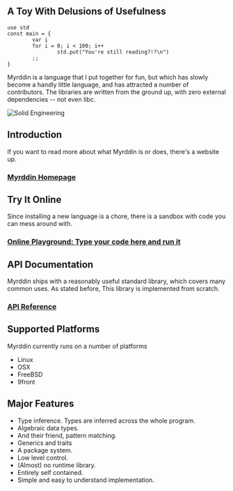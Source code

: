 A Toy With Delusions of Usefulness
----------------------------------

    use std
    const main = {
            var i
            for i = 0; i < 100; i++
                    std.put("You're still reading?!?\n")
            ;;
    }

Myrddin is a language that I put together for fun, but which has slowly become
a handly little language, and has attracted a number of contributors. The libraries
are written from the ground up, with zero external dependencies -- not even libc.

![Solid Engineering](http://eigenstate.org/myrddin/tacoma-narrows.jpg "Solid Engineering")

Introduction
-------------

If you want to read more about what Myrddin is or does, there's a website up.

### [Myrddin Homepage](http://eigenstate.org/myrddin/)

Try It Online
-------------

Since installing a new language is a chore, there is a sandbox with code you can mess
around with.

### [Online Playground: Type your code here and run it](http://eigenstate.org/myrddin/playground/)

API Documentation
-------------

Myrddin ships with a reasonably useful standard library, which covers many common uses. As
stated before, This library is implemented from scratch.

### [API Reference](http://eigenstate.org/myrddin/doc/)

Supported Platforms
-------------------

Myrddin currently runs on a number of platforms

- Linux
- OSX
- FreeBSD
- 9front

Major Features
--------------

- Type inference. Types are inferred across the whole program.
- Algebraic data types.
- And their friend, pattern matching.
- Generics and traits
- A package system.
- Low level control.
- (Almost) no runtime library.
- Entirely self contained.
- Simple and easy to understand implementation.

